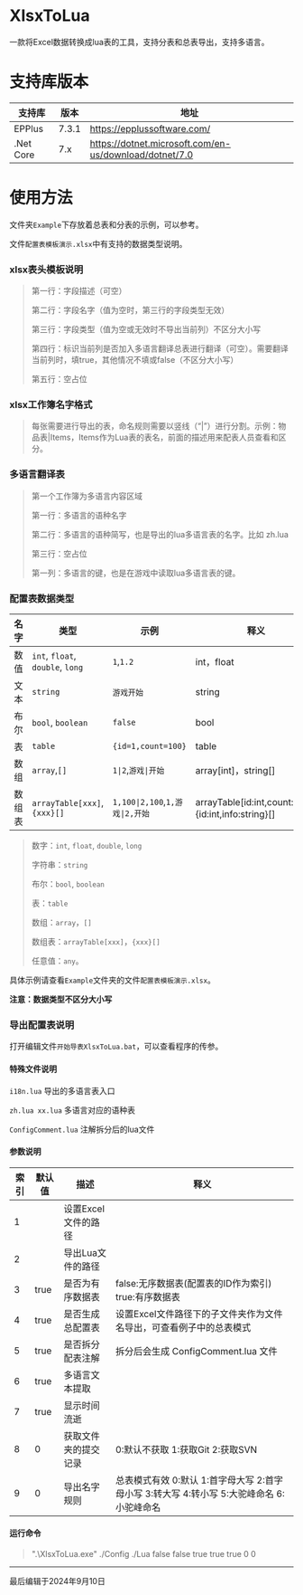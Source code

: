 # XlsxToLua

一款将Excel数据转换成lua表的工具，支持分表和总表导出，支持多语言。

# 支持库版本

| 支持库       | 版本    | 地址                                                     |
|-----------|-------|--------------------------------------------------------|
| EPPlus    | 7.3.1 | https://epplussoftware.com/                            |
| .Net Core | 7.x   | https://dotnet.microsoft.com/en-us/download/dotnet/7.0 |

# 使用方法

文件夹`Example`下存放着总表和分表的示例，可以参考。

文件`配置表模板演示.xlsx`中有支持的数据类型说明。

### xlsx表头模板说明

> 第一行：字段描述（可空）
>
>第二行：字段名字（值为空时，第三行的字段类型无效）
>
>第三行：字段类型（值为空或无效时不导出当前列）不区分大小写
>
>第四行：标识当前列是否加入多语言翻译总表进行翻译（可空）。需要翻译当前列时，填true，其他情况不填或false（不区分大小写）
>
>第五行：空占位

### xlsx工作簿名字格式

> 每张需要进行导出的表，命名规则需要以竖线（“|”）进行分割。示例：物品表|Items，Items作为Lua表的表名，前面的描述用来配表人员查看和区分。

### 多语言翻译表

> 第一个工作簿为多语言内容区域
>
> 第一行：多语言的语种名字
>
> 第二行：多语言的语种简写，也是导出的lua多语言表的名字。比如 zh.lua
>
> 第三行：空占位
>
> 第一列：多语言的键，也是在游戏中读取lua多语言表的键。

### 配置表数据类型

| 名字  | 类型                               | 示例                          | 释义                                                  |
|-----|----------------------------------|-----------------------------|-----------------------------------------------------|
| 数值  | `int`, `float`, `double`, `long` | `1`,`1.2`                   | int，float                                           |
| 文本  | `string`                         | `游戏开始`                      | string                                              |
| 布尔  | `bool`, `boolean`                | `false`                     | bool                                                |
| 表   | `table`                          | `{id=1,count=100}`          | table                                               |
| 数组  | `array`,`[]`                     | `1\|2`,`游戏\|开始`             | array[int]，string[]                            |
| 数组表 | `arrayTable[xxx]`,`{xxx}[]`      | `1,100\|2,100`,`1,游戏\|2,开始` | arrayTable[id:int,count:int]，{id:int,info:string}[] |

> 数字：`int`, `float`, `double`, `long`
>
> 字符串：`string`
>
> 布尔：`bool`, `boolean`
>
> 表：`table`
>
> 数组：`array`，`[]`
>
> 数组表：`arrayTable[xxx]`，`{xxx}[]`
>
> 任意值：`any`。
> 
具体示例请查看`Example`文件夹的文件`配置表模板演示.xlsx`。

**注意：数据类型不区分大小写**

### 导出配置表说明

打开编辑文件`开始导表XlsxToLua.bat`，可以查看程序的传参。

#### 特殊文件说明

`i18n.lua` 导出的多语言表入口

`zh.lua xx.lua` 多语言对应的语种表

`ConfigComment.lua` 注解拆分后的lua文件

#### 参数说明

| 索引 | 默认值  | 描述           | 释义                                                      |
|----|------|--------------|---------------------------------------------------------|
| 1  |      | 设置Excel文件的路径 |
| 2  |      | 导出Lua文件的路径   |
| 3  | true | 是否为有序数据表     | false:无序数据表(配置表的ID作为索引) true:有序数据表                      |
| 4  | true | 是否生成总配置表     | 设置Excel文件路径下的子文件夹作为文件名导出，可查看例子中的总表模式                    |
| 5  | true | 是否拆分配表注解     | 拆分后会生成 ConfigComment.lua 文件                             |
| 6  | true | 多语言文本提取      |
| 7  | true | 显示时间流逝       |
| 8  | 0    | 获取文件夹的提交记录   | 0:默认不获取 1:获取Git 2:获取SVN                                 |
| 9  | 0    | 导出名字规则       | 总表模式有效 0:默认 1:首字母大写 2:首字母小写 3:转大写 4:转小写 5:大驼峰命名 6:小驼峰命名 |

#### 运行命令
>".\XlsxToLua.exe" ./Config ./Lua false false true true true 0 0




---
最后编辑于2024年9月10日
